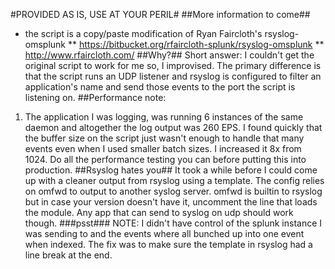 #PROVIDED AS IS, USE AT YOUR PERIL#
##More information to come##
* the script is a copy/paste modification of Ryan Faircloth's rsyslog-omsplunk
** https://bitbucket.org/rfaircloth-splunk/rsyslog-omsplunk
** http://www.rfaircloth.com/
##Why?##
Short answer: I couldn't get the original script to work for me so, I improvised. The primary difference is that the script runs an UDP listener and rsyslog is configured to filter an application's name and send those events to the port the script is listening on.
##Performance note:
1. The application I was logging, was running 6 instances of the same daemon and altogether the log output was 260 EPS. I found quickly that the buffer size on the script just wasn't enough to handle that many events even when I used smaller batch sizes. I increased it 8x from 1024. Do all the performance testing you can before putting this into production.
##Rsyslog hates you##
It took a while before I could come up with a cleaner output from rsyslog using a template. The config relies on omfwd to output to another syslog server. omfwd is builtin to rsyslog but in case your version doesn't have it, uncomment the line that loads the module. Any app that can send to syslog on udp should work though.
###psst###
NOTE: I didn't have control of the splunk instance I was sending to and the events where all bunched up into one event when indexed. The fix was to make sure the template in rsyslog had a line break at the end.
